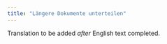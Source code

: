 ```yaml
---
title: "Längere Dokumente unterteilen"
---
```

Translation to be added _after_ English text completed.
